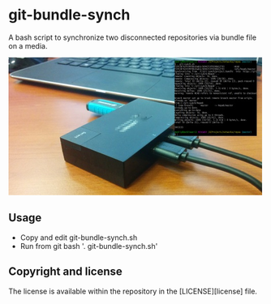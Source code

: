 git-bundle-synch
=======
A bash script to synchronize two disconnected repositories via bundle file on a media.

![A USB sharing device with git-bundle-synch running](img/git-bundle-synch-on-usb-device.jpg)

Usage
---------
* Copy and edit git-bundle-synch.sh
* Run from git bash '. git-bundle-synch.sh'

Copyright and license
---------------------
The license is available within the repository in the [LICENSE][license] file.